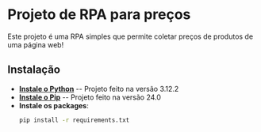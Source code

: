# Projeto de RPA para preços

Este projeto é uma RPA simples que permite coletar preços de produtos de uma página web!

## Instalação

- **[Instale o Python](https://www.python.org/downloads/)**
    -- Projeto feito na versão 3.12.2
- **[Instale o Pip](https://pip.pypa.io/en/stable/installation/)**
    -- Projeto feito na versão 24.0
- **Instale os packages**:
    ```bash
   pip install -r requirements.txt
   ```